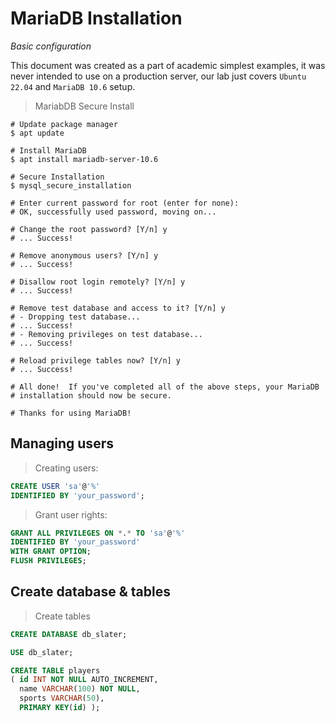 # MariaDB Installation
*Basic configuration*

<aside class="notice">
This document was created as a part of academic simplest examples, it was never intended to use on a production server, our lab just covers <code>Ubuntu 22.04</code> and <code>MariaDB 10.6</code> setup.
</aside>

> MariabDB Secure Install

```shell
# Update package manager
$ apt update

# Install MariaDB
$ apt install mariadb-server-10.6

# Secure Installation
$ mysql_secure_installation

# Enter current password for root (enter for none): 
# OK, successfully used password, moving on...

# Change the root password? [Y/n] y
# ... Success!

# Remove anonymous users? [Y/n] y
# ... Success!

# Disallow root login remotely? [Y/n] y
# ... Success!

# Remove test database and access to it? [Y/n] y
# - Dropping test database...
# ... Success!
# - Removing privileges on test database...
# ... Success!

# Reload privilege tables now? [Y/n] y
# ... Success!

# All done!  If you've completed all of the above steps, your MariaDB
# installation should now be secure.

# Thanks for using MariaDB!
```
## Managing users

> Creating users:

```sql
CREATE USER 'sa'@'%' 
IDENTIFIED BY 'your_password';
```

> Grant user rights:

```sql
GRANT ALL PRIVILEGES ON *.* TO 'sa'@'%' 
IDENTIFIED BY 'your_password' 
WITH GRANT OPTION;
FLUSH PRIVILEGES;
```
## Create database & tables

> Create tables

```sql
CREATE DATABASE db_slater;

USE db_slater;

CREATE TABLE players  
( id INT NOT NULL AUTO_INCREMENT,  
  name VARCHAR(100) NOT NULL,  
  sports VARCHAR(50),
  PRIMARY KEY(id) );
```
